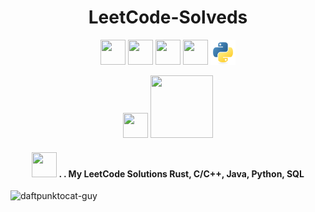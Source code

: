 <h1 align="center">LeetCode-Solveds</h1>

<p align="center"> 

<img src="https://www.svgrepo.com/show/374056/rust.svg" width="40" height="40"/> 
<img src="https://www.svgrepo.com/show/373482/c.svg" width="40" height="40"/> 
<img src="https://www.svgrepo.com/show/373528/cpp3.svg" width="40" height="40"> 
<img src="https://www.svgrepo.com/show/184143/java.svg" width="40" height="40"/> 
<img src="https://raw.githubusercontent.com/devicons/devicon/master/icons/python/python-original.svg" width="40" height="40"/>
</p>
<p align="center"> 
<img src="https://upload.wikimedia.org/wikipedia/commons/2/29/Postgresql_elephant.svg" width="40" height="40"/>
<img src="https://www.svgrepo.com/show/303251/mysql-logo.svg" width="100" height="100"/> 
</p>
<h4 align="center"><img src="https://www.svgrepo.com/show/373280/linux-opened.svg" width="40" height="40"/> . . My LeetCode Solutions Rust, C/C++, Java, Python, SQL</h4>

![daftpunktocat-guy](https://github.com/SSobol77/LeetCode-Solved/assets/108773983/922f90d9-1ed0-45c6-b16e-d490e220c819)
